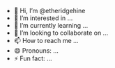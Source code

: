 - 👋 Hi, I’m @etheridgehine
- 👀 I’m interested in ...
- 🌱 I’m currently learning ...
- 💞️ I’m looking to collaborate on ...
- 📫 How to reach me ...
- 😄 Pronouns: ...
- ⚡ Fun fact: ...

<!---
etheridgehine/etheridgehine is a ✨ special ✨ repository because its `README.md` (this file) appears on your GitHub profile.
You can click the Preview link to take a look at your changes.
--->
